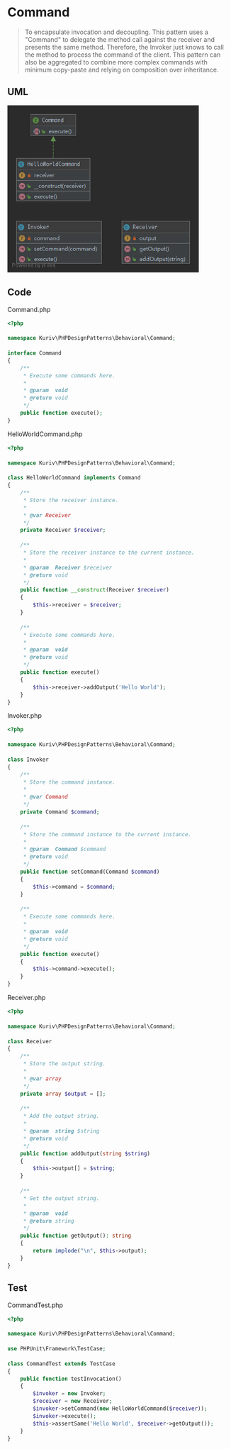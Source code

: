 # Command

> To encapsulate invocation and decoupling. This pattern uses a "Command" to delegate the method call against the receiver and presents the same method. Therefore, the Invoker just knows to call the method to process the command of the client. This pattern can also be aggregated to combine more complex commands with minimum copy-paste and relying on composition over inheritance.

## UML

![Command](Command.png)

## Code

Command.php

```php
<?php

namespace Kuriv\PHPDesignPatterns\Behavioral\Command;

interface Command
{
    /**
     * Execute some commands here.
     *
     * @param  void
     * @return void
     */
    public function execute();
}

```

HelloWorldCommand.php

```php
<?php

namespace Kuriv\PHPDesignPatterns\Behavioral\Command;

class HelloWorldCommand implements Command
{
    /**
     * Store the receiver instance.
     *
     * @var Receiver
     */
    private Receiver $receiver;

    /**
     * Store the receiver instance to the current instance.
     *
     * @param  Receiver $receiver
     * @return void
     */
    public function __construct(Receiver $receiver)
    {
        $this->receiver = $receiver;
    }

    /**
     * Execute some commands here.
     *
     * @param  void
     * @return void
     */
    public function execute()
    {
        $this->receiver->addOutput('Hello World');
    }
}

```

Invoker.php

```php
<?php

namespace Kuriv\PHPDesignPatterns\Behavioral\Command;

class Invoker
{
    /**
     * Store the command instance.
     *
     * @var Command
     */
    private Command $command;

    /**
     * Store the command instance to the current instance.
     *
     * @param  Command $command
     * @return void
     */
    public function setCommand(Command $command)
    {
        $this->command = $command;
    }

    /**
     * Execute some commands here.
     *
     * @param  void
     * @return void
     */
    public function execute()
    {
        $this->command->execute();
    }
}

```

Receiver.php

```php
<?php

namespace Kuriv\PHPDesignPatterns\Behavioral\Command;

class Receiver
{
    /**
     * Store the output string.
     *
     * @var array
     */
    private array $output = [];

    /**
     * Add the output string.
     *
     * @param  string $string
     * @return void
     */
    public function addOutput(string $string)
    {
        $this->output[] = $string;
    }

    /**
     * Get the output string.
     *
     * @param  void
     * @return string
     */
    public function getOutput(): string
    {
        return implode("\n", $this->output);
    }
}

```

## Test

CommandTest.php

```php
<?php

namespace Kuriv\PHPDesignPatterns\Behavioral\Command;

use PHPUnit\Framework\TestCase;

class CommandTest extends TestCase
{
    public function testInvocation()
    {
        $invoker = new Invoker;
        $receiver = new Receiver;
        $invoker->setCommand(new HelloWorldCommand($receiver));
        $invoker->execute();
        $this->assertSame('Hello World', $receiver->getOutput());
    }
}

```

